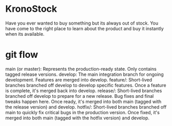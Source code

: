 # KronoStock
Have you ever wanted to buy something but its always out of stock. You have come to the right place to learn about the product and buy it instantly when its available.
# git flow

main (or master): Represents the production-ready state. Only contains tagged release versions.
develop: The main integration branch for ongoing development. Features are merged into develop.
feature/<feature-name>: Short-lived branches branched off develop to develop specific features. Once a feature is complete, it's merged back into develop.
release/<version>: Short-lived branches branched off develop to prepare for a new release. Bug fixes and final tweaks happen here. Once ready, it's merged into both main (tagged with the release version) and develop.
hotfix/<version>: Short-lived branches branched off main to quickly fix critical bugs in the production version. Once fixed, it's merged into both main (tagged with the hotfix version) and develop.


